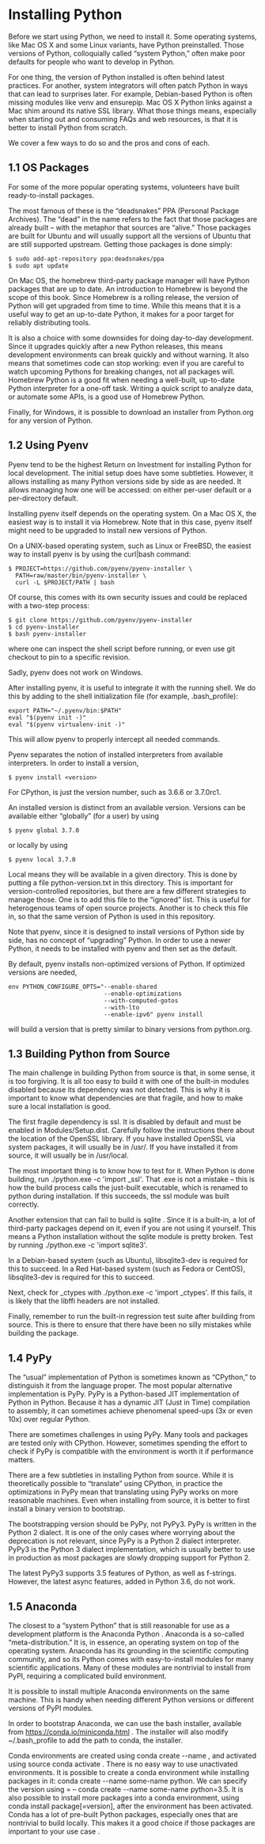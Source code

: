 <!--
https://link-springer-com.ezproxy.unal.edu.co/chapter/10.1007/978-1-4842-4433-3_1

-->
# Installing Python

Before we start using Python, we need to install it. Some operating systems, like Mac OS X and some Linux variants, have Python preinstalled. Those versions of Python, colloquially called “system Python,” often make poor defaults for people who want to develop in Python.

For one thing, the version of Python installed is often behind latest practices. For another, system integrators will often patch Python in ways that can lead to surprises later. For example, Debian-based Python is often missing modules like venv and ensurepip. Mac OS X Python links against a Mac shim around its native SSL library. What those things means, especially when starting out and consuming FAQs and web resources, is that it is better to install Python from scratch.

We cover a few ways to do so and the pros and cons of each.

## 1.1 OS Packages

For some of the more popular operating systems, volunteers have built ready-to-install packages.

The most famous of these is the “deadsnakes” PPA (Personal Package Archives). The “dead” in the name refers to the fact that those packages are already built – with the metaphor that sources are “alive.” Those packages are built for Ubuntu and will usually support all the versions of Ubuntu that are still supported upstream. Getting those packages is done simply:

```
$ sudo add-apt-repository ppa:deadsnakes/ppa
$ sudo apt update
```

On Mac OS, the homebrew third-party package manager will have Python packages that are up to date. An introduction to Homebrew is beyond the scope of this book. Since Homebrew is a rolling release, the version of Python will get upgraded from time to time. While this means that it is a useful way to get an up-to-date Python, it makes for a poor target for reliably distributing tools.

It is also a choice with some downsides for doing day-to-day development. Since it upgrades quickly after a new Python releases, this means development environments can break quickly and without warning. It also means that sometimes code can stop working: even if you are careful to watch upcoming Pythons for breaking changes, not all packages will. Homebrew Python is a good fit when needing a well-built, up-to-date Python interpreter for a one-off task. Writing a quick script to analyze data, or automate some APIs, is a good use of Homebrew Python.

Finally, for Windows, it is possible to download an installer from Python.org for any version of Python.

## 1.2 Using Pyenv

Pyenv tend to be the highest Return on Investment for installing Python for local development. The initial setup does have some subtleties. However, it allows installing as many Python versions side by side as are needed. It allows managing how one will be accessed: on either per-user default or a per-directory default.

Installing pyenv itself depends on the operating system. On a Mac OS X, the easiest way is to install it via Homebrew. Note that in this case, pyenv itself might need to be upgraded to install new versions of Python.

On a UNIX-based operating system, such as Linux or FreeBSD, the easiest way to install pyenv is by using the curl|bash command:

```
$ PROJECT=https://github.com/pyenv/pyenv-installer \
  PATH=raw/master/bin/pyenv-installer \
  curl -L $PROJECT/PATH | bash
```

Of course, this comes with its own security issues and could be replaced with a two-step process:

```
$ git clone https://github.com/pyenv/pyenv-installer
$ cd pyenv-installer
$ bash pyenv-installer
```

where one can inspect the shell script before running, or even use git checkout to pin to a specific revision.

Sadly, pyenv does not work on Windows.

After installing pyenv, it is useful to integrate it with the running shell. We do this by adding to the shell initialization file (for example, .bash_profile):

```
export PATH="~/.pyenv/bin:$PATH"
eval "$(pyenv init -)"
eval "$(pyenv virtualenv-init -)"
```

This will allow pyenv to properly intercept all needed commands.

Pyenv separates the notion of installed interpreters from available interpreters. In order to install a version,

```
$ pyenv install <version>
```

For CPython, <version> is just the version number, such as 3.6.6 or 3.7.0rc1.

An installed version is distinct from an available version. Versions can be available either “globally” (for a user) by using

```
$ pyenv global 3.7.0
```

or locally by using

```
$ pyenv local 3.7.0
```

Local means they will be available in a given directory. This is done by putting a file python-version.txt in this directory. This is important for version-controlled repositories, but there are a few different strategies to manage those. One is to add this file to the “ignored” list. This is useful for heterogenous teams of open source projects. Another is to check this file in, so that the same version of Python is used in this repository.

Note that pyenv, since it is designed to install versions of Python side by side, has no concept of “upgrading” Python. In order to use a newer Python, it needs to be installed with pyenv and then set as the default.

By default, pyenv installs non-optimized versions of Python. If optimized versions are needed,

```
env PYTHON_CONFIGURE_OPTS="--enable-shared
                           --enable-optimizations
                           --with-computed-gotos
                           --with-lto
                           --enable-ipv6" pyenv install
```

will build a version that is pretty similar to binary versions from python.org.

## 1.3 Building Python from Source

The main challenge in building Python from source is that, in some sense, it is too forgiving. It is all too easy to build it with one of the built-in modules disabled because its dependency was not detected. This is why it is important to know what dependencies are that fragile, and how to make sure a local installation is good.

The first fragile dependency is ssl. It is disabled by default and must be enabled in Modules/Setup.dist. Carefully follow the instructions there about the location of the OpenSSL library. If you have installed OpenSSL via system packages, it will usually be in /usr/. If you have installed it from source, it will usually be in /usr/local.

The most important thing is to know how to test for it. When Python is done building, run ./python.exe -c 'import _ssl'. That .exe is not a mistake – this is how the build process calls the just-built executable, which is renamed to python during installation. If this succeeds, the ssl module was built correctly.

Another extension that can fail to build is sqlite . Since it is a built-in, a lot of third-party packages depend on it, even if you are not using it yourself. This means a Python installation without the sqlite module is pretty broken. Test by running ./python.exe -c 'import sqlite3'.

In a Debian-based system (such as Ubuntu), libsqlite3-dev is required for this to succeed. In a Red Hat-based system (such as Fedora or CentOS), libsqlite3-dev is required for this to succeed.

Next, check for _ctypes with ./python.exe -c 'import _ctypes'. If this fails, it is likely that the libffi headers are not installed.

Finally, remember to run the built-in regression test suite after building from source. This is there to ensure that there have been no silly mistakes while building the package.

## 1.4 PyPy

The “usual” implementation of Python is sometimes known as “CPython,” to distinguish it from the language proper. The most popular alternative implementation is PyPy. PyPy is a Python-based JIT implementation of Python in Python. Because it has a dynamic JIT (Just in Time) compilation to assembly, it can sometimes achieve phenomenal speed-ups (3x or even 10x) over regular Python.

There are sometimes challenges in using PyPy. Many tools and packages are tested only with CPython. However, sometimes spending the effort to check if PyPy is compatible with the environment is worth it if performance matters.

There are a few subtleties in installing Python from source. While it is theoretically possible to “translate” using CPython, in practice the optimizations in PyPy mean that translating using PyPy works on more reasonable machines. Even when installing from source, it is better to first install a binary version to bootstrap.

The bootstrapping version should be PyPy, not PyPy3. PyPy is written in the Python 2 dialect. It is one of the only cases where worrying about the deprecation is not relevant, since PyPy is a Python 2 dialect interpreter. PyPy3 is the Python 3 dialect implementation, which is usually better to use in production as most packages are slowly dropping support for Python 2.

The latest PyPy3 supports 3.5 features of Python, as well as f-strings. However, the latest async features, added in Python 3.6, do not work.

## 1.5 Anaconda

The closest to a “system Python” that is still reasonable for use as a development platform is the Anaconda Python . Anaconda is a so-called “meta-distribution.” It is, in essence, an operating system on top of the operating system. Anaconda has its grounding in the scientific computing community, and so its Python comes with easy-to-install modules for many scientific applications. Many of these modules are nontrivial to install from PyPI, requiring a complicated build environment.

It is possible to install multiple Anaconda environments on the same machine. This is handy when needing different Python versions or different versions of PyPI modules.

In order to bootstrap Anaconda, we can use the bash installer, available from https://conda.io/miniconda.html . The installer will also modify ~/.bash_profile to add the path to conda, the installer.

Conda environments are created using conda create --name <name>, and activated using source conda activate <name>. There is no easy way to use unactivated environments. It is possible to create a conda environment while installing packages in it: conda create --name some-name python. We can specify the version using = – conda create --name some-name python=3.5. It is also possible to install more packages into a conda environment, using conda install package[=version], after the environment has been activated. Conda has a lot of pre-built Python packages, especially ones that are nontrivial to build locally. This makes it a good choice if those packages are important to your use case .
